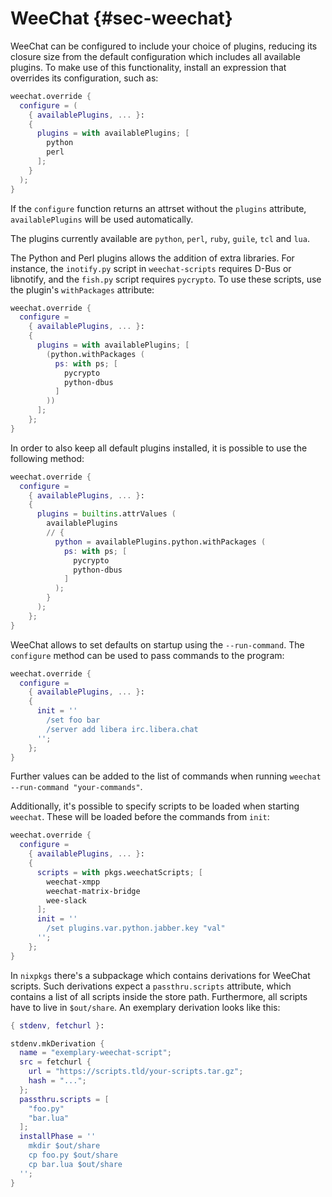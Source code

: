 # WeeChat {#sec-weechat}

WeeChat can be configured to include your choice of plugins, reducing its closure size from the default configuration which includes all available plugins. To make use of this functionality, install an expression that overrides its configuration, such as:

```nix
weechat.override {
  configure = (
    { availablePlugins, ... }:
    {
      plugins = with availablePlugins; [
        python
        perl
      ];
    }
  );
}
```

If the `configure` function returns an attrset without the `plugins` attribute, `availablePlugins` will be used automatically.

The plugins currently available are `python`, `perl`, `ruby`, `guile`, `tcl` and `lua`.

The Python and Perl plugins allows the addition of extra libraries. For instance, the `inotify.py` script in `weechat-scripts` requires D-Bus or libnotify, and the `fish.py` script requires `pycrypto`. To use these scripts, use the plugin's `withPackages` attribute:

```nix
weechat.override {
  configure =
    { availablePlugins, ... }:
    {
      plugins = with availablePlugins; [
        (python.withPackages (
          ps: with ps; [
            pycrypto
            python-dbus
          ]
        ))
      ];
    };
}
```

In order to also keep all default plugins installed, it is possible to use the following method:

```nix
weechat.override {
  configure =
    { availablePlugins, ... }:
    {
      plugins = builtins.attrValues (
        availablePlugins
        // {
          python = availablePlugins.python.withPackages (
            ps: with ps; [
              pycrypto
              python-dbus
            ]
          );
        }
      );
    };
}
```

WeeChat allows to set defaults on startup using the `--run-command`. The `configure` method can be used to pass commands to the program:

```nix
weechat.override {
  configure =
    { availablePlugins, ... }:
    {
      init = ''
        /set foo bar
        /server add libera irc.libera.chat
      '';
    };
}
```

Further values can be added to the list of commands when running `weechat --run-command "your-commands"`.

Additionally, it's possible to specify scripts to be loaded when starting `weechat`. These will be loaded before the commands from `init`:

```nix
weechat.override {
  configure =
    { availablePlugins, ... }:
    {
      scripts = with pkgs.weechatScripts; [
        weechat-xmpp
        weechat-matrix-bridge
        wee-slack
      ];
      init = ''
        /set plugins.var.python.jabber.key "val"
      '';
    };
}
```

In `nixpkgs` there's a subpackage which contains derivations for WeeChat scripts. Such derivations expect a `passthru.scripts` attribute, which contains a list of all scripts inside the store path. Furthermore, all scripts have to live in `$out/share`. An exemplary derivation looks like this:

```nix
{ stdenv, fetchurl }:

stdenv.mkDerivation {
  name = "exemplary-weechat-script";
  src = fetchurl {
    url = "https://scripts.tld/your-scripts.tar.gz";
    hash = "...";
  };
  passthru.scripts = [
    "foo.py"
    "bar.lua"
  ];
  installPhase = ''
    mkdir $out/share
    cp foo.py $out/share
    cp bar.lua $out/share
  '';
}
```
